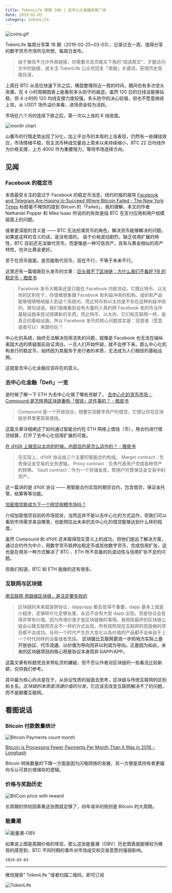 ```yaml
---
title: TokenLife 周报 18W | 去中心化金融前景广阔
date: 2019-02-03
category: tokenLife
---
```


![coins.gif](https://trello-attachments.s3.amazonaws.com/5aceaf1164c86a15f5956cda/5c73c0dc3707cf17ada65347/e38d9ae88d8a5b1b4399c6c3b8dbdd4a/greedy_ams_logo3.gif)

TokenLife 每周分享第 18 期（2019-02-25~03-03），记录过去一周，值得分享的数字货币市场所见所想，每周日发布。

> 由于微信不允许外部链接，你需要点击页尾左下角的“阅读原文”，才能访问文中的链接，或关注 TokenLife 公众号回复「周报」关键词，获得历史周报目录。

上周日 BTC 从高位快速下杀之后，横盘整理将近一周的时间，期间也有多次空头突袭，在 4 小时周期图表上能看到多头防守的痕迹。虽然 120 日的日线没能够站稳，但 4 小时的 120 均线支撑力度较强。多头防守的决心较强，但也不愿意继续上攻。从 USDT 场外溢价来看，进场资金较为活跃。

市场在六个月的连续下跌之后，第一次以上涨的 K 线收盘。

![month chart](https://trello-attachments.s3.amazonaws.com/5aceaf1164c86a15f5956cda/5c73c0dc3707cf17ada65347/e9999d4e7a63eb882ad520b5f23eadcd/image.png)

山寨币的行情走势出现了分化，加上平台币的本周的上涨表现，仍然有一些赚钱效应，市场情绪平稳，但主流币种成交量自上周末以来持续缩小，BTC 22 日均线作为价格支撑，上方 4000 作为重要阻力，等待市场选择方向。

## 见闻

### Facebook 的稳定币

本周最受关注的莫过于 Facebook 的稳定币消息，纽约时报的报导 [Facebook and Telegram Are Hoping to Succeed Where Bitcoin Failed - The New York Times](https://www.nytimes.com/2019/02/28/technology/cryptocurrency-facebook-telegram.html)
标题毫不掩饰的提到 Bitcoin 的「Failed」，我的理解，本文的作者 Nathaniel Popper 和 Mike Isaac 所说的的失败是指 BTC 在支付应用和用户规模层面上的问题。

或者更深层的含义是 —— BTC 无法扮演货币的角色，解决货币能够解决的问题。如果是这样的含义的话，是没有错的。 由于价格波动剧烈，缺乏信用扩展的特性，BTC 目前还无法替代货币。而更像是一种可信资产，具有与黄金相似的资产特性，也许比黄金更好。

至于在货币层面，是否能取代货币，现在不行，不等于未来不行。

这里还有一篇唱衰巨头发币的文章：[巨头救不了区块链：为什么我们不看好 FB 的稳定币 - 橙皮书](https://orange.xyz/p/331)

> Facebook 发币大概率还是只能在 Facebook 内部流动。它跟比特币、以太坊的区别在于，你很难想象跟 Facebook 有利益冲突的机构、组织和产品能够很顺畅地接入到这个系统内，而比特币和以太坊是不存在这种利益冲突的。换句话说，我们很难看到会有大量的人真的把 Facebook 发的币当作基础设施来尝试搭建新的东西，而比特币、以太坊，它们和互联网一样，是真正的基础设施。所以 Facebook 发币的核心问题其实是：究竟谁（愿意或者可以）来跟你玩？

中心化的系统，始终无法解决信用流失的问题，就像是 Facebook 也无法在操纵美国大选的质疑面前自证清白。一旦人们开始怀疑，就不会停下来。那么中心化机构发行的稳定币，始终因为其服务于发行者的本质，无法成为人们相信的基础设施。

这就是去中心化金融应该存在的意义。

### 去中心化金融「Defi」一览

是时候了解一下 ETH 为去中心化做了哪些贡献了。
[去中心化的货币市场：Compound 是怎样用区块链重构「借钱」这件事的？ - 橙皮书](https://orange.xyz/p/326)

> Compound 是一个开放协议，想要实现数字资产的借贷。它想让你在区块链世界里更容易借钱。

这篇文章详细阐述了如何通过智能合约在 ETH 网络上借钱（币），用合约进行借贷结算，打开了去中心化信用扩展的可能。

[在 dYdX 上做空以太坊的时候，内部合约是怎么运作的？ - 橙皮书](https://orange.xyz/p/322)

> 在实现上，dYdX 协议由三个主要的智能合约构成。
> Margin contract：负责保证金交易的业务逻辑。
> Proxy contract：负责代表用户完成各种资产的转移。
> Vault contract：作为一个存储金库，帮用户托管保证金交易中的资产。

这一篇讲的是 dYdX 协议 —— 用智能合约实现的期货合约，包含借贷，保证金托管，结算等等功能。

[加密借贷能成为下一个网贷规模市场吗？
](https://mp.weixin.qq.com/s/cOjoJWJS_oElbTmqnTtsRw)

介绍加密借贷目前的市场现状，当然这并不是以去中心化的方式运作，但我们可以看到市场需求来自哪里，也能预估出未来的去中心化的借贷能够达到什么样的程度。

虽然 Compound 和 dYdX 还未取得现实意义上的成功，但他们提出了解决方案，通过合约作为中介，用数字货币抵押出稳定币或其他数字货币，完成信用扩张，这也是在用另一种方式解决了 BTC 、ETH 所不具备的抗波动性与信用扩张不足的问题。

但我们知道，BTC 和 ETH 能做的还有很多。

### 互联网与区块链

[用互联网 思路做区块链，是注定要失败的](https://mp.weixin.qq.com/s?__biz=Mzg2OTA3OTU3Nw==&mid=2247483673&idx=1&sn=597a783ad0fdb6a4101615a877f32f2b&chksm=cea3ce6ff9d4477936c6c98765087e78acd823ea56b40b4b8ff3ded43696e96190fb1865ed58&mpshare=1&scene=1&srcid=0226A0zfXk3WMpZiHNIKuTEy#rd)

> 区块链的未来就是胖协议，dapp/app 都会变得不重要。dapp 基本上就是小程序，足够碎片化足够长尾，永远不会有大型 dapp 出现。但是协议会变得非常有价值。因为传递价值才是区块链做的事情。我相信最终的区块链公链会以跟互联网完全不一样的方式出现。所有按照现在互联网的思路做的项目都不会成功。任何一个时代产生巨大变化以及价值的产品都不会来自于上一个时代同样的设备或者思路。
> **区块链比互联网更进一步的地方实际上是开放协议、代币流通、以价值为导向而非以利润为导向。正是因为如此，未来的区块链项目的核心将是协议本身而非 DAPP/APP。**

这篇文章有标题党且夹带私货的嫌疑，但不否认作者对区块链的一些看法比较新颖，仅供我们参考。

其中最为核心的点是在于，从协议性质的层面去思考，区块链与传统互联网的区别和关系。_区块链的本质是流通价值的分发_，它应该去改变互联网解决不了的问题，而不是颠覆互联网。

## 看图说话

### Bitcoin 付款数量统计

![Bitcoin Payments count month](https://trello-attachments.s3.amazonaws.com/5aceaf1164c86a15f5956cda/5c73c0dc3707cf17ada65347/2feb228420fbf6e4c23d6be5d486e689/ueditor_c541852ba873f960661ec40c4fed650c.jpg)

[Bitcoin is Processing Fewer Payments Per Month Than It Was in 2016 - Longhash](https://www.longhash.com/news/bitcoin-is-processing-fewer-payments-per-month-than-it-was-in-2016)

Bitcoin 转账数量的下降一方面是因为闪电网络的发展，另一方便是其持有者更偏向与认可其价值储存的逻辑。

### 价格与奖励历史

![BitCoin price with reward](https://trello-attachments.s3.amazonaws.com/5aceaf1164c86a15f5956cda/5c73c0dc3707cf17ada65347/55d2e90abcfd0b2c86d422079d8b1a82/image.png)

长周期的供给因素看这张图就足够了，四年减半的规则是 Bitcoin 的大周期。

### 能量潮

![能量潮-OBV](https://trello-attachments.s3.amazonaws.com/5aceaf1164c86a15f5956cda/5c73c0dc3707cf17ada65347/6989c8fd6843076a9ea56dfa053517c8/image.png)

如果说上图是周期价格的体现，那么这张能量潮（OBV）历史图表就能够较为微观的感受到，BTC 不同时期的事件对市场成交和交易意愿的强弱影响。

`2019-03-03`

---

微信搜索“ TokenLife ”或者扫描二维码，即可订阅

![TokenLife](https://trello-attachments.s3.amazonaws.com/5aceaf1164c86a15f5956cda/5b29a211cef01eee58d89b99/94eef32abdcb7798a9df67e69c469b9e/56077-4723c9096e2d8e60.jpg)
